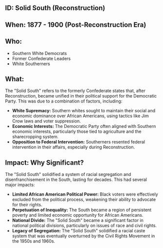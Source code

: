 ## ID: Solid South (Reconstruction)

## When: 1877 - 1900 (Post-Reconstruction Era)

## Who: 
* Southern White Democrats 
* Former Confederate Leaders 
* White Southerners 

## What: 
The "Solid South" refers to the formerly Confederate states that, after Reconstruction, became unified in their political support for the Democratic Party.  This was due to a combination of factors, including: 
* **White Supremacy:**  Southern whites sought to maintain their social and economic dominance over African Americans, using tactics like Jim Crow laws and voter suppression.
* **Economic Interests:** The Democratic Party often aligned with Southern economic interests, particularly those tied to agriculture and the sharecropping system.
* **Opposition to Federal Intervention:** Southerners resented federal intervention in their affairs, especially during Reconstruction.

## Impact: Why Significant? 
The "Solid South" solidified a system of racial segregation and disenfranchisement in the South, lasting for decades. This had several major impacts:
* **Limited African American Political Power:**  Black voters were effectively excluded from the political process, weakening their ability to advocate for their rights.
* **Perpetuation of Inequality:**  The South became a region of persistent poverty and limited economic opportunity for African Americans.
* **National Divide:** The "Solid South" became a significant factor in national political divisions, particularly on issues of race and civil rights. 
* **Legacy of Segregation:**  The "Solid South" solidified a racial caste system that was eventually overturned by the Civil Rights Movement in the 1950s and 1960s. 
